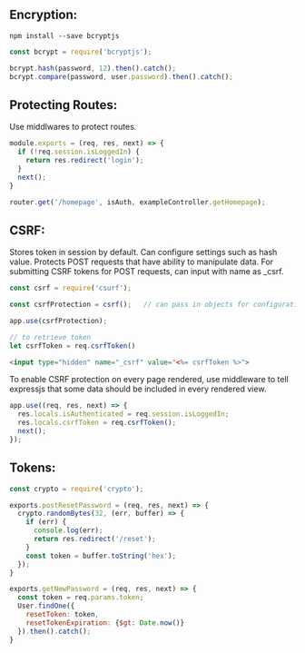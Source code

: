 ## Encryption:
```
npm install --save bcryptjs
```

```javascript
const bcrypt = require('bcryptjs');

bcrypt.hash(password, 12).then().catch();
bcrypt.compare(password, user.password).then().catch();
```

## Protecting Routes:
Use middlwares to protect routes.

```javascript
module.exports = (req, res, next) => {
  if (!req.session.isLoggedIn) {
    return res.redirect('login');
  }
  next();
}

router.get('/homepage', isAuth, exampleController.getHomepage);
```

## CSRF:
Stores token in session by default. Can configure settings such as hash value. Protects POST requests that have ability to manipulate data. For submitting CSRF tokens for POST requests, can input with name as \_csrf. 
```javascript
const csrf = require('csurf');

const csrfProtection = csrf();   // can pass in objects for configuration

app.use(csrfProtection);

// to retrieve token
let csrfToken = req.csrfToken()
```

```html
<input type="hidden" name="_csrf" value="<%= csrfToken %>">
```

To enable CSRF protection on every page rendered, use middleware to tell expressjs that some data should be included in every rendered view.

```javascript
app.use((req, res, next) => {
  res.locals.isAuthenticated = req.session.isLoggedIn;
  res.locals.csrfToken = req.csrfToken();
  next();
});
```

## Tokens:
```javascript
const crypto = require('crypto');

exports.postResetPassword = (req, res, next) => {
  crypto.randomBytes(32, (err, buffer) => {
    if (err) {
      console.log(err);
      return res.redirect('/reset');
    }
    const token = buffer.toString('hex');
  });
}

exports.getNewPassword = (req, res, next) => {
  const token = req.params.token;
  User.findOne({
    resetToken: token,
    resetTokenExpiration: {$gt: Date.now()}
  }).then().catch();
}
```

